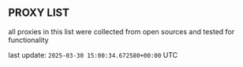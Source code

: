 ## PROXY LIST

all proxies in this list were collected from open sources and tested for functionality

last update: `2025-03-30 15:00:34.672580+00:00` UTC
